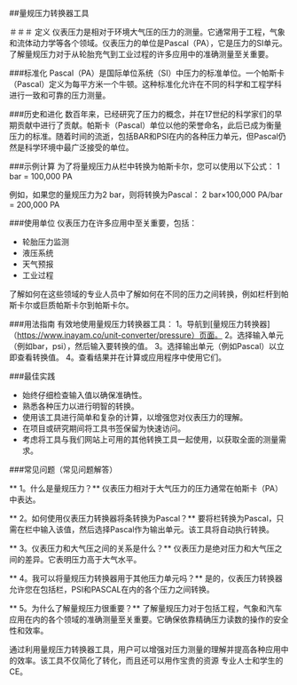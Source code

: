 ##量规压力转换器工具

＃＃＃ 定义
仪表压力是相对于环境大气压的压力的测量。它通常用于工程，气象和流体动力学等各个领域。仪表压力的单位是Pascal（PA），它是压力的SI单元。了解量规压力对于从轮胎充气到工业过程的许多应用中的准确测量至关重要。

###标准化
Pascal（PA）是国际单位系统（SI）中压力的标准单位。一个帕斯卡（Pascal）定义为每平方米一个牛顿。这种标准化允许在不同的科学和工程学科进行一致和可靠的压力测量。

###历史和进化
数百年来，已经研究了压力的概念，并在17世纪的科学家们的早期贡献中进行了贡献。帕斯卡（Pascal）单位以他的荣誉命名，此后已成为衡量压力的标准。随着时间的流逝，包括BAR和PSI在内的各种压力单元，但Pascal仍然是科学环境中最广泛接受的单位。

###示例计算
为了将量规压力从栏中转换为帕斯卡尔，您可以使用以下公式：
1 bar = 100,000 PA

例如，如果您的量规压力为2 bar，则将转换为Pascal：
2 bar×100,000 PA/bar = 200,000 PA

###使用单位
仪表压力在许多应用中至关重要，包括：
- 轮胎压力监测
- 液压系统
- 天气预报
- 工业过程

了解如何在这些领域的专业人员中了解如何在不同的压力之间转换，例如栏杆到帕斯卡尔或巨质帕斯卡尔到帕斯卡尔。

###用法指南
有效地使用量规压力转换器工具：
1。导航到[量规压力转换器]（https://www.inayam.co/unit-converter/pressure）页面。
2。选择输入单元（例如bar，psi），然后输入要转换的值。
3。选择输出单元（例如Pascal）以立即查看转换值。
4。查看结果并在计算或应用程序中使用它们。

###最佳实践
- 始终仔细检查输入值以确保准确性。
- 熟悉各种压力以进行明智的转换。
- 使用该工具进行简单和复杂的计算，以增强您对仪表压力的理解。
- 在项目或研究期间将工具书签保留为快速访问。
- 考虑将工具与我们网站上可用的其他转换工具一起使用，以获取全面的测量需求。

###常见问题（常见问题解答）

** 1。什么是量规压力？**
仪表压力相对于大气压力的压力通常在帕斯卡（PA）中表达。

** 2。如何使用仪表压力转换器将条转换为Pascal？**
要将栏转换为Pascal，只需在栏中输入该值，然后选择Pascal作为输出单元。该工具将自动执行转换。

** 3。仪表压力和大气压之间的关系是什么？**
仪表压力是绝对压力和大气压之间的差异。它表明压力高于大气水平。

** 4。我可以将量规压力转换器用于其他压力单元吗？**
是的，仪表压力转换器允许您在包括栏，PSI和PASCAL在内的各个压力之间转换。

** 5。为什么了解量规压力很重要？**
了解量规压力对于包括工程，气象和汽车应用在内的各个领域的准确测量至关重要。它确保依靠精确压力读数的操作的安全性和效率。

通过利用量规压力转换器工具，用户可以增强对压力测量的理解并提高各种应用中的效率。该工具不仅简化了转化，而且还可以用作宝贵的资源 专业人士和学生的CE。